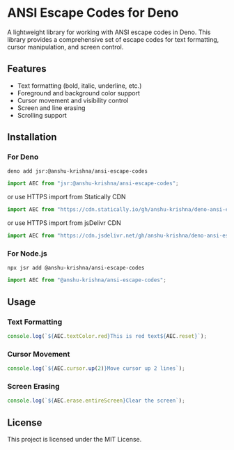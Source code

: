 # ANSI Escape Codes for Deno

A lightweight library for working with ANSI escape codes in Deno. This library provides a comprehensive set of escape codes for text formatting, cursor manipulation, and screen control.

## Features

- Text formatting (bold, italic, underline, etc.)
- Foreground and background color support
- Cursor movement and visibility control
- Screen and line erasing
- Scrolling support

## Installation

### For Deno

```shell
deno add jsr:@anshu-krishna/ansi-escape-codes
```

```typescript
import AEC from "jsr:@anshu-krishna/ansi-escape-codes";
```

or use HTTPS import from Statically CDN

```typescript
import AEC from "https://cdn.statically.io/gh/anshu-krishna/deno-ansi-escape-codes/main/ansi-esc-codes.ts";
```

or use HTTPS import from jsDelivr CDN

```typescript
import AEC from "https://cdn.jsdelivr.net/gh/anshu-krishna/deno-ansi-escape-codes@1.0.3/main/ansi-esc-codes.ts";
```


### For Node.js
```shell
npx jsr add @anshu-krishna/ansi-escape-codes
```

```typescript
import AEC from "@anshu-krishna/ansi-escape-codes";
```

## Usage

### Text Formatting

```typescript
console.log(`${AEC.textColor.red}This is red text${AEC.reset}`);
```

### Cursor Movement

```typescript
console.log(`${AEC.cursor.up(2)}Move cursor up 2 lines`);
```

### Screen Erasing

```typescript
console.log(`${AEC.erase.entireScreen}Clear the screen`);
```

## License

This project is licensed under the MIT License.

